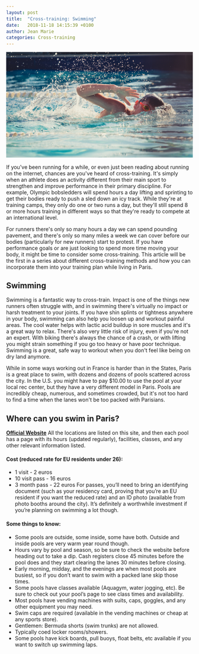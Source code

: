 ```yaml
---
layout: post
title:  "Cross-training: Swimming"
date:   2018-11-18 14:15:39 +0100
author: Jean Marie
categories: Cross-training
---
```


<img src="/assets/Swimming.png">

If you've been running for a while, or even just been reading about running on the internet, chances are you've heard of cross-training. It's simply when an athlete does an activity different from their main sport to strengthen and improve performance in their primary discipline. For example, Olympic bobsledders will spend hours a day lifting and sprinting to get their bodies ready to push a sled down an icy track. While they're at training camps, they only do one or two runs a day, but they'll still spend 8 or more hours training in different ways so that they're ready to compete at an international level.

For runners there's only so many hours a day we can spend pounding pavement, and there's only so many miles a week we can cover before our bodies (particularly for new runners) start to protest. If you have performance goals or are just looking to spend more time moving your body, it might be time to consider some cross-training. This article will be the first in a series about different cross-training methods and how you can incorporate them into your training plan while living in Paris.

## Swimming

Swimming is a fantastic way to cross-train. Impact is one of the things new runners often struggle with, and in swimming there's virtually no impact or harsh treatment to your joints. If you have shin splints or tightness anywhere in your body, swimming can also help you loosen up and workout painful areas. The cool water helps with lactic acid buildup in sore muscles and it's a great way to relax. There's also very little risk of injury, even if you're not an expert. With biking there's always the chance of a crash, or with lifting you might strain something if you go too heavy or have poor technique. Swimming is a great, safe way to workout when you don't feel like being on dry land anymore.

 While in some ways working out in France is harder than in the States, Paris is a great place to swim, with dozens and dozens of pools scattered across the city. In the U.S. you might have to pay $10.00 to use the pool at your local rec center, but they have a very different model in Paris. Pools are incredibly cheap, numerous, and sometimes crowded, but it's not too hard to find a time when the lanes won't be too packed with Parisians.

## Where can you swim in Paris?
 **[Official Website](https://www.paris.fr/equipements/piscines)**
 All the locations are listed on this site, and then each pool has a page with its hours (updated regularly), facilities, classes, and any other relevant information listed.

#### Cost (reduced rate for EU residents under 26):
* 1 visit - 2 euros
* 10 visit pass - 16 euros
* 3 month pass - 22 euros
For passes, you’ll need to bring an identifying document (such as your residency card, proving that you’re an EU resident if you want the reduced rate) and an ID photo (available from photo booths around the city). It’s definitely a worthwhile investment if you’re planning on swimming a lot though.

#### Some things to know:
* Some pools are outside, some inside, some have both. Outside and inside pools are very warm year round though.
* Hours vary by pool and season, so be sure to check the website before heading out to take a dip. Cash registers close 45 minutes before the pool does and they start clearing the lanes 30 minutes before closing.
* Early morning, midday, and the evenings are when most pools are busiest, so if you don’t want to swim with a packed lane skip those times.
* Some pools have classes available (Aquagym, water jogging, etc). Be sure to check out your pool’s page to see class times and availability.
* Most pools have vending machines with suits, caps, goggles, and any other equipment you may need.
* Swim caps are required (available in the vending machines or cheap at any sports store).
* Gentlemen: Bermuda shorts (swim trunks) are not allowed.
* Typically coed locker rooms/showers.
* Some pools have kick boards, pull buoys, float belts, etc available if you want to switch up swimming laps.
